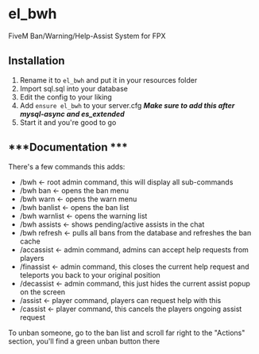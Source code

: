# el_bwh
FiveM Ban/Warning/Help-Assist System for FPX

## Installation
1. Rename it to `el_bwh` and put it in your resources folder
2. Import sql.sql into your database
3. Edit the config to your liking
4. Add `ensure el_bwh` to your server.cfg ***Make sure to add this after mysql-async and es_extended***
5. Start it and you're good to go

## ***Documentation ***
There's a few commands this adds:
- /bwh             <- root admin command, this will display all sub-commands
- /bwh ban         <- opens the ban menu
- /bwh warn        <- opens the warn menu
- /bwh banlist     <- opens the ban list
- /bwh warnlist    <- opens the warning list
- /bwh assists     <- shows pending/active assists in the chat
- /bwh refresh     <- pulls all bans from the database and refreshes the ban cache
- /accassist       <- admin command, admins can accept help requests from players
- /finassist       <- admin command, this closes the current help request and teleports you back to your original position
- /decassist       <- admin command, this just hides the current assist popup on the screen
- /assist          <- player command, players can request help with this
- /cassist         <- player command, this cancels the players ongoing assist request  

To unban someone, go to the ban list and scroll far right to the "Actions" section, you'll find a green unban button there

